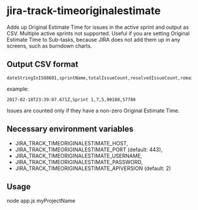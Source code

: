 # jira-track-timeoriginalestimate
Adds up Original Estimate Time for issues in the active sprint and output as CSV. Multiple active sprints not supported.
Useful if you are setting Original Estimate Time to Sub-tasks, because JIRA does not add them up in any screens, such as burndown charts.


## Output CSV format

```
dateStringInISO8601,sprintName,totalIssueCount,resolvedIssueCount,remainingIssueCount,totalTimeOriginalEstimate(seconds),resolvedTimeOriginalEstimate(seconds),remainingTimeOriginalEstimate(seconds)
```

example:
```
2017-02-18T23:39:07.671Z,Sprint 1,7,5,90180,57780
```

Issues are counted only if they have a non-zero Original Estimate Time.


## Necessary environment variables

- JIRA_TRACK_TIMEORIGINALESTIMATE_HOST,
- JIRA_TRACK_TIMEORIGINALESTIMATE_PORT (default: 443),
- JIRA_TRACK_TIMEORIGINALESTIMATE_USERNAME,
- JIRA_TRACK_TIMEORIGINALESTIMATE_PASSWORD,
- JIRA_TRACK_TIMEORIGINALESTIMATE_APIVERSION (default: 2)


## Usage

node app.js myProjectName
